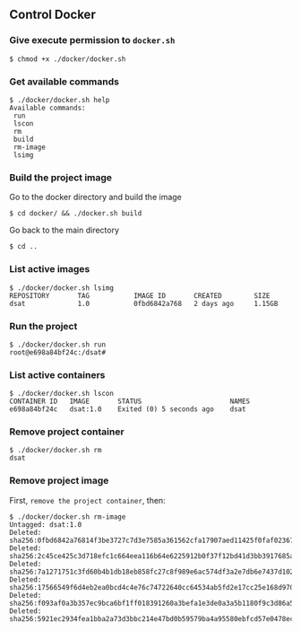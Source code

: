 ## Control Docker



### Give execute permission to **`docker.sh`**

```console
$ chmod +x ./docker/docker.sh
```

### Get available commands
```console
$ ./docker/docker.sh help
Available commands: 
 run 
 lscon 
 rm 
 build 
 rm-image 
 lsimg 
```

### Build the project image
Go to the docker directory and build the image

```console
$ cd docker/ && ./docker.sh build
```

Go back to the main directory
```console
$ cd ..
```

### List active images

```console
$ ./docker/docker.sh lsimg
REPOSITORY       TAG           IMAGE ID       CREATED        SIZE
dsat             1.0           0fbd6842a768   2 days ago     1.15GB
```

### Run the project

```console
$ ./docker/docker.sh run
root@e698a84bf24c:/dsat#
```

### List active containers

```console
$ ./docker/docker.sh lscon
CONTAINER ID   IMAGE       STATUS                      NAMES
e698a84bf24c   dsat:1.0    Exited (0) 5 seconds ago    dsat
```

### Remove project container

```console
$ ./docker/docker.sh rm
dsat
```

### Remove project image
First, `remove the project container`, then:
```console
$ ./docker/docker.sh rm-image
Untagged: dsat:1.0
Deleted: sha256:0fbd6842a76814f3be3727c7d3e7585a361562cfa17907aed11425f0faf02367
Deleted: sha256:2c45ce425c3d718efc1c664eea116b64e6225912b0f37f12bd41d3bb3917685a
Deleted: sha256:7a1271751c3fd60b4b1db18eb858fc27c8f989e6ac574df3a2e7db6e7437d102
Deleted: sha256:17566549f6d4eb2ea0bcd4c4e76c74722640cc64534ab5fd2e17cc25e168d970
Deleted: sha256:f093af0a3b357ec9bca6bf1ff018391260a3befa1e3de0a3a5b1180f9c3d86a5
Deleted: sha256:5921ec2934fea1bba2a73d3bbc214e47bd0b59579ba4a95580ebfcd57e0478ec
```
